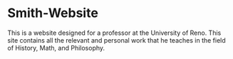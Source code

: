 # Smith-Website
This is a website designed for a professor at the University of Reno. This site contains all the relevant and personal work that he teaches in the field of History, Math, and Philosophy.